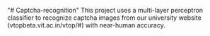 "# Captcha-recognition" 
This project uses a multi-layer perceptron classifier to recognize captcha images from our university website (vtopbeta.vit.ac.in/vtop/#) with near-human accuracy.
